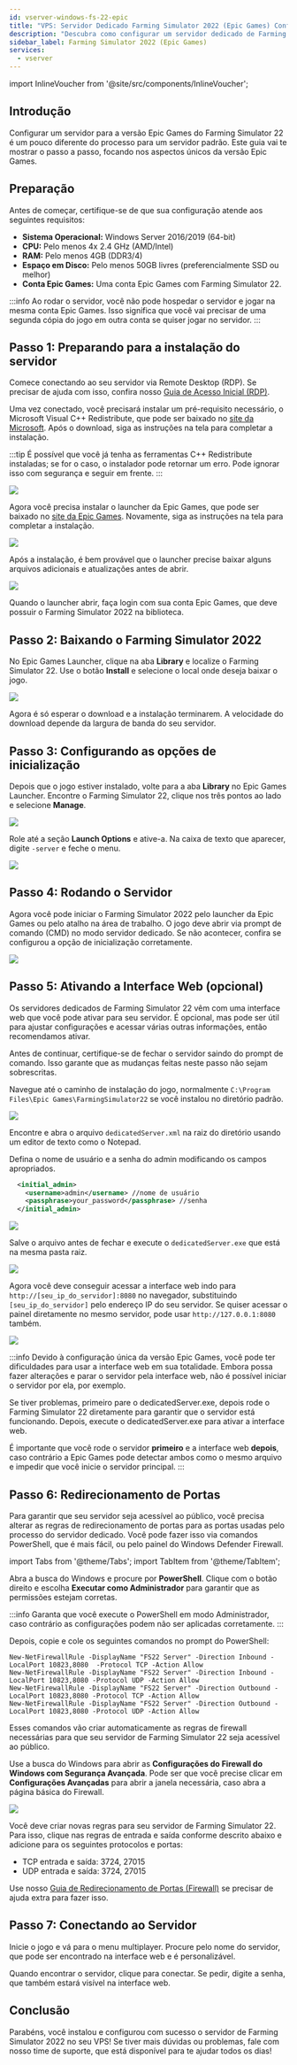 ```yaml
---
id: vserver-windows-fs-22-epic
title: "VPS: Servidor Dedicado Farming Simulator 2022 (Epic Games) Configuração no Windows"
description: "Descubra como configurar um servidor dedicado de Farming Simulator 22 para Epic Games para otimizar sua jogabilidade e experiência de hospedagem → Saiba mais agora"
sidebar_label: Farming Simulator 2022 (Epic Games)
services:
  - vserver
---
```


import InlineVoucher from '@site/src/components/InlineVoucher';

## Introdução
Configurar um servidor para a versão Epic Games do Farming Simulator 22 é um pouco diferente do processo para um servidor padrão. Este guia vai te mostrar o passo a passo, focando nos aspectos únicos da versão Epic Games.
<InlineVoucher />

## Preparação

Antes de começar, certifique-se de que sua configuração atende aos seguintes requisitos:
- **Sistema Operacional:** Windows Server 2016/2019 (64-bit)
- **CPU:** Pelo menos 4x 2.4 GHz (AMD/Intel)
- **RAM:** Pelo menos 4GB (DDR3/4)
- **Espaço em Disco:** Pelo menos 50GB livres (preferencialmente SSD ou melhor)
- **Conta Epic Games:** Uma conta Epic Games com Farming Simulator 22.

:::info
Ao rodar o servidor, você não pode hospedar o servidor e jogar na mesma conta Epic Games. Isso significa que você vai precisar de uma segunda cópia do jogo em outra conta se quiser jogar no servidor.
:::

## Passo 1: Preparando para a instalação do servidor
Comece conectando ao seu servidor via Remote Desktop (RDP). Se precisar de ajuda com isso, confira nosso [Guia de Acesso Inicial (RDP)](vserver-windows-userdp.md).

Uma vez conectado, você precisará instalar um pré-requisito necessário, o Microsoft Visual C++ Redistribute, que pode ser baixado no [site da Microsoft](https://learn.microsoft.com/en-US/cpp/windows/latest-supported-vc-redist?view=msvc-170). Após o download, siga as instruções na tela para completar a instalação.

:::tip
É possível que você já tenha as ferramentas C++ Redistribute instaladas; se for o caso, o instalador pode retornar um erro. Pode ignorar isso com segurança e seguir em frente.
:::

![](https://screensaver01.zap-hosting.com/index.php/s/9kjW9QdoWtwRAbW/preview.png)

Agora você precisa instalar o launcher da Epic Games, que pode ser baixado no [site da Epic Games](https://store.epicgames.com/en-US/download). Novamente, siga as instruções na tela para completar a instalação.

![](https://screensaver01.zap-hosting.com/index.php/s/msGyRYr5cxoSti5/preview.png)

Após a instalação, é bem provável que o launcher precise baixar alguns arquivos adicionais e atualizações antes de abrir.

![](https://screensaver01.zap-hosting.com/index.php/s/Bzya5Tzj8sY7RY2/preview)

Quando o launcher abrir, faça login com sua conta Epic Games, que deve possuir o Farming Simulator 2022 na biblioteca.

## Passo 2: Baixando o Farming Simulator 2022

No Epic Games Launcher, clique na aba **Library** e localize o Farming Simulator 22. Use o botão **Install** e selecione o local onde deseja baixar o jogo.

![](https://screensaver01.zap-hosting.com/index.php/s/s9SxMgLtQHtwTPQ/preview)

Agora é só esperar o download e a instalação terminarem. A velocidade do download depende da largura de banda do seu servidor.

## Passo 3: Configurando as opções de inicialização

Depois que o jogo estiver instalado, volte para a aba **Library** no Epic Games Launcher. Encontre o Farming Simulator 22, clique nos três pontos ao lado e selecione **Manage**.

![](https://screensaver01.zap-hosting.com/index.php/s/t63G5XzxwpaLje9/preview)

Role até a seção **Launch Options** e ative-a. Na caixa de texto que aparecer, digite `-server` e feche o menu.

![](https://screensaver01.zap-hosting.com/index.php/s/HLAXkbdpanAFfbS/preview)

## Passo 4: Rodando o Servidor

Agora você pode iniciar o Farming Simulator 2022 pelo launcher da Epic Games ou pelo atalho na área de trabalho. O jogo deve abrir via prompt de comando (CMD) no modo servidor dedicado. Se não acontecer, confira se configurou a opção de inicialização corretamente.

![](https://screensaver01.zap-hosting.com/index.php/s/Bf5LX72LWNwSFib/preview)

## Passo 5: Ativando a Interface Web (opcional)

Os servidores dedicados de Farming Simulator 22 vêm com uma interface web que você pode ativar para seu servidor. É opcional, mas pode ser útil para ajustar configurações e acessar várias outras informações, então recomendamos ativar.

Antes de continuar, certifique-se de fechar o servidor saindo do prompt de comando. Isso garante que as mudanças feitas neste passo não sejam sobrescritas.

Navegue até o caminho de instalação do jogo, normalmente `C:\Program Files\Epic Games\FarmingSimulator22` se você instalou no diretório padrão.

![](https://screensaver01.zap-hosting.com/index.php/s/yoqHoDAFZFkP2Ps/preview)

Encontre e abra o arquivo `dedicatedServer.xml` na raiz do diretório usando um editor de texto como o Notepad.

Defina o nome de usuário e a senha do admin modificando os campos apropriados. 
```xml
  <initial_admin>
    <username>admin</username> //nome de usuário
    <passphrase>your_password</passphrase> //senha
  </initial_admin>
```

![](https://screensaver01.zap-hosting.com/index.php/s/gks4Pswpyc3Wcix/preview)

Salve o arquivo antes de fechar e execute o `dedicatedServer.exe` que está na mesma pasta raiz.

![](https://screensaver01.zap-hosting.com/index.php/s/KjNeS5E8BLEgnnH/preview)

Agora você deve conseguir acessar a interface web indo para `http://[seu_ip_do_servidor]:8080` no navegador, substituindo `[seu_ip_do_servidor]` pelo endereço IP do seu servidor. Se quiser acessar o painel diretamente no mesmo servidor, pode usar `http://127.0.0.1:8080` também.

![](https://screensaver01.zap-hosting.com/index.php/s/n96fcAxyxBnfjyL/preview)

:::info
Devido à configuração única da versão Epic Games, você pode ter dificuldades para usar a interface web em sua totalidade. Embora possa fazer alterações e parar o servidor pela interface web, não é possível iniciar o servidor por ela, por exemplo.

Se tiver problemas, primeiro pare o dedicatedServer.exe, depois rode o Farming Simulator 22 diretamente para garantir que o servidor está funcionando. Depois, execute o dedicatedServer.exe para ativar a interface web.

É importante que você rode o servidor **primeiro** e a interface web **depois**, caso contrário a Epic Games pode detectar ambos como o mesmo arquivo e impedir que você inicie o servidor principal.
:::

## Passo 6: Redirecionamento de Portas

Para garantir que seu servidor seja acessível ao público, você precisa alterar as regras de redirecionamento de portas para as portas usadas pelo processo do servidor dedicado. Você pode fazer isso via comandos PowerShell, que é mais fácil, ou pelo painel do Windows Defender Firewall.

import Tabs from '@theme/Tabs';
import TabItem from '@theme/TabItem';

<Tabs>
<TabItem value="powershell" label="Via Powershell" default>

Abra a busca do Windows e procure por **PowerShell**. Clique com o botão direito e escolha **Executar como Administrador** para garantir que as permissões estejam corretas.

:::info
Garanta que você execute o PowerShell em modo Administrador, caso contrário as configurações podem não ser aplicadas corretamente.
:::

Depois, copie e cole os seguintes comandos no prompt do PowerShell:
```
New-NetFirewallRule -DisplayName "FS22 Server" -Direction Inbound -LocalPort 10823,8080  -Protocol TCP -Action Allow
New-NetFirewallRule -DisplayName "FS22 Server" -Direction Inbound -LocalPort 10823,8080 -Protocol UDP -Action Allow
New-NetFirewallRule -DisplayName "FS22 Server" -Direction Outbound -LocalPort 10823,8080 -Protocol TCP -Action Allow
New-NetFirewallRule -DisplayName "FS22 Server" -Direction Outbound -LocalPort 10823,8080 -Protocol UDP -Action Allow
```

Esses comandos vão criar automaticamente as regras de firewall necessárias para que seu servidor de Farming Simulator 22 seja acessível ao público.

</TabItem>

<TabItem value="windefender" label="Via Windows Defender">

Use a busca do Windows para abrir as **Configurações do Firewall do Windows com Segurança Avançada**. Pode ser que você precise clicar em **Configurações Avançadas** para abrir a janela necessária, caso abra a página básica do Firewall.

![](https://github.com/zaphosting/docs/assets/42719082/5fb9f943-7e51-4d8f-9df4-2f5ff60857d3)

Você deve criar novas regras para seu servidor de Farming Simulator 22. Para isso, clique nas regras de entrada e saída conforme descrito abaixo e adicione para os seguintes protocolos e portas:
- TCP entrada e saída: 3724, 27015
- UDP entrada e saída: 3724, 27015

Use nosso [Guia de Redirecionamento de Portas (Firewall)](vserver-windows-port.md) se precisar de ajuda extra para fazer isso.

</TabItem>
</Tabs>

## Passo 7: Conectando ao Servidor
Inicie o jogo e vá para o menu multiplayer. Procure pelo nome do servidor, que pode ser encontrado na interface web e é personalizável.

Quando encontrar o servidor, clique para conectar. Se pedir, digite a senha, que também estará visível na interface web.

## Conclusão

Parabéns, você instalou e configurou com sucesso o servidor de Farming Simulator 2022 no seu VPS! Se tiver mais dúvidas ou problemas, fale com nosso time de suporte, que está disponível para te ajudar todos os dias!

<InlineVoucher />